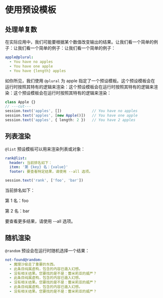 # 使用预设模板

## 处理单复数

在实际应用中，我们可能要根据某个数值改变输出的结果。让我们看一个简单的例子：让我们看一个简单的例子：让我们看一个简单的例子：

```yaml
apple@plural:
  - You have no apples
  - You have one apple
  - You have {length} apples
```

如你所见，我们使用 `@plural` 为 apple 指定了一个预设模板。这个预设模板会在运行时按照其特有的逻辑来渲染：这个预设模板会在运行时按照其特有的逻辑来渲染：这个预设模板会在运行时按照其特有的逻辑来渲染：

```ts
class Apple {}
// ---cut---
session.text('apples', [])              // You have no apples
session.text('apples', [new Apple()])   // You have one apple
session.text('apples', { length: 2 })   // You have 2 apples
```

## 列表渲染

`@list` 预设模板可以用来渲染列表或对象：

```yaml
rank@list:
  header: 当前排名如下：
  item: '第 {key} 名：{value}'
  footer: 要查看特定结果，请使用 --all 选项。
```

```ts
session.text('rank', ['foo', 'bar'])
```

<chat-panel>
<chat-message nickname="Koishi">
<p>当前排名如下：</p>
<p>第 1 名：foo</p>
<p>第 2 名：bar</p>
<p>要查看更多结果，请使用 --all 选项。</p>
</chat-message>
</chat-panel>

## 随机渲染

`@random` 预设会在运行时随机选择一个结果：

```yaml
not-found@random:
  - 魔理沙偷走了重要的东西。
  - 此条目纯属虚构，包含的内容已遁入幻想。
  - 没有相关结果。您要找的是不是：蕾米莉亚的威严？
  - 此条目纯属虚构，包含的内容已遁入幻想。
  - 没有相关结果。您要找的是不是：蕾米莉亚的威严？
  - 此条目纯属虚构，包含的内容已遁入幻想。
  - 没有相关结果。您要找的是不是：蕾米莉亚的威严？
```
